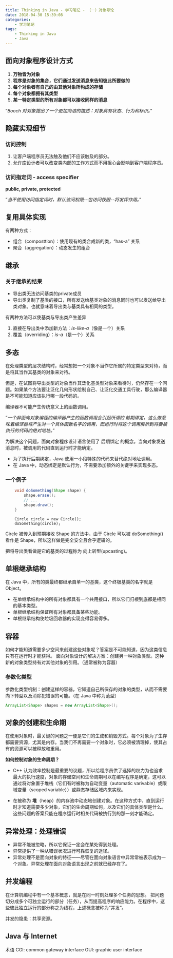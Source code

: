 ```yaml
---
title: Thinking in Java - 学习笔记 - （一）对象导论
date: 2018-04-30 15:39:08
categories:
	- 学习笔记
tags: 
	- Thinking in Java
	- Java
---
```


面向对象程序设计方式
-----------------------------
1. **万物皆为对象**
2. **程序是对象的集合，它们通过发送消息来告知彼此所要做的**
3. **每个对象者有自己的由其他对象所构成的存储**
4. **每个对象都拥有其类型**
5. **某一特定类型的所有对象都可以接收同样的消息**

<!--more-->

<q>*Booch 对对象提出了一个更加简洁的描述：对象具有状态、行为和标识。*</q>

隐藏实现细节
-----------------
### 访问控制

1. 让客户端程序员无法触及他们不应该触及的部分。
2. 允许库设计者可以改变类内部的工作方式而不用担心会影响到客户端程序员。

### 访问指定词 - access specifier

**public, private, protected**

<q>*当不使用访问指定词时，默认访问权限--包访问权限--将发挥作用。*</q>


复用具体实现
-----------------
有两种方式：

- 组合（composttion）：使用现有的类合成新的类，“has-a” 关系
- 聚合（aggregation）：动态发生的组合


继承
------

### 关于继承的结果
- 导出类无法访问基类的private成员
- 导出类复制了基类的接口，所有发送给基类对象的消息同时也可以发送给导出类对象。也就意味着导出类与基类具有相同的类型。


有两种方法可以使基类与导出类产生差异

1. 直接在导出类中添加新方法：*is-like-a*（像是一个）关系
2. 覆盖（overriding）：*is-a*（是一个）关系



多态
------

在处理类型的层次结构时，经常想把一个对象不当作它所属的特定类型来对待，而是将其当作其基类的对象来对待。

但是，在试图将导出类型的对象当作其泛化基类型对象来看待时，仍然存在一个问题。如果某个方法要让泛化几何形状绘制自己、让泛化交通工具行驶，那么编译器是不可能知道应该执行哪一段代码的。

编译器不可能产生传统意义上的函数调用。

<q>*一个非面向对象编程的编译器产生的函数调用会引起所谓的 <font face="楷体">前期绑定</font>，这么做意味着编译器将产生对一个具体函数名字的调用，而运行时将这个调用解析到将要被执行的代码的绝对地址。*</q>

为解决这个问题，面向对象程序设计语言使用了 <font face="楷体">后期绑定</font> 的概念。当向对象发送消息时，被调用的代码直到运行时才能确定。

- 为了执行后期绑定，Java 使用一小段特殊的代码来替代绝对地址调用。
- 在 Java 中，动态绑定是默认行为，不需要添加额外的关键字来实现多态。

### 一个例子
``` java
    void doSomething(Shape shape) {
        shape.erase();
        // ...
        shape.draw();
    }

```

```
    Circle circle = new Circle();
    doSomething(circle);
```
Circle 被传入到预期接收 Shape 的方法中，由于 Circle 可以被 doSomething() 看作是 Shape，所以这样做是完全安全且合乎逻辑的。

把将导出类看做是它的基类的过程称为 <font face="楷体">向上转型</font>(upcasting)。


单根继承结构
------------------

在 Java 中，所有的类最终都继承自单一的基类，这个终极基类的名字就是 Object。

- 在单继承结构中的所有对象都具有一个共用接口，所以它们归根到底都是相同的基本类型。
- 单根继承结构保证所有对象都具备某些功能。
- 单根继承结构使垃圾回收器的实现变得容易得多。


容器
------
如何才能知道需要多少空间来创建这些对象呢？答案是不可能知道，因为这类信息只有在运行时才能获得。
面向对象设计的解决方案：创建另一种对象类型。这种新的对象类型持有对其他对象的引用。（通常被称为容器）

### 参数化类型
参数化类型机制：创建这样的容器，它知道自己所保存的对象的类型，从而不需要向下转型以及消除犯错误的可能。（在 Java 中称为范型）
``` java
ArrayList<Shape> shapes = new ArrayList<Shape>();
```


对象的创建和生命期
---------------------------
在使用对象时，最关键的问题之一便是它们的生成和销毁方式。每个对象为了生存都需要资源，尤其是内存。当我们不再需要一个对象时，它必须被清理掉，使其占有的资源可以被释放和重用。

**如何控制对象的生命周期？**

- C++ 认为效率控制是最重要的议题，所以给程序员供了选择的权力为也追求最大的执行速度，对象的存储空间和生命周期可以在编写程序是确定，这可以通过将对象置于堆栈（它们有时被称为自动变量（automatic varivable）或限域变量（scoped variable））或静态存储区域内来实现。

- 在被称为 **堆**（heap）的内存池中动态地创建对象。在这种方式中，直到运行时才知道需要多少对象，它们的生命周期如何，以及它们的具体类型是什么。这些问题的答案只能在程序运行时相关代码被执行到的那一刻才能确定。


异常处理：处理错误
---------------------------

- 异常不能被忽略，所以它保证一定会在某处得到处理。
- 异常提供了一种从错误状况进行可靠恢复的途径。
- 异常处理不是面向对象的特征——尽管在面向对象语言中异常常被表示成为一个对象。异常处理在面向对象语言出现之前就已经存在了。


并发编程
------------
在计算机编程中有一个基本概念，就是在同一时刻处理多个任务的思想。
把问题切分成多个可独立运行的部分（任务），从而提高程序的响应能力。在程序中，这些彼此独立运行的部分称之为线程，上述概念被称为“并发”。

并发的隐患：共享资源。

Java 与 Internet
----------------------

术语
CGI: common gateway interface
GUI: graphic user interface

